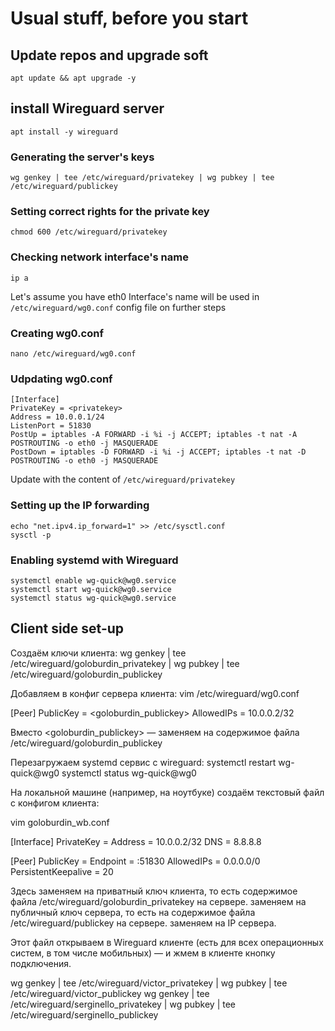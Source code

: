# Usual stuff, before you start

## Update repos and upgrade soft

```shell
apt update && apt upgrade -y
```

## install Wireguard server

```shell
apt install -y wireguard
```

### Generating the server's keys

```shell
wg genkey | tee /etc/wireguard/privatekey | wg pubkey | tee /etc/wireguard/publickey
```

### Setting correct rights for the private key

```shell
chmod 600 /etc/wireguard/privatekey
```

### Checking network interface's name

```shell
ip a
```

Let's assume you have eth0
Interface's name will be used in  `/etc/wireguard/wg0.conf` config file on further steps

### Creating wg0.conf
```shell
nano /etc/wireguard/wg0.conf
```

### Udpdating wg0.conf

```shell
[Interface]
PrivateKey = <privatekey>
Address = 10.0.0.1/24
ListenPort = 51830
PostUp = iptables -A FORWARD -i %i -j ACCEPT; iptables -t nat -A POSTROUTING -o eth0 -j MASQUERADE
PostDown = iptables -D FORWARD -i %i -j ACCEPT; iptables -t nat -D POSTROUTING -o eth0 -j MASQUERADE
```

Update <privatekey> with the content of `/etc/wireguard/privatekey`

### Setting up the IP forwarding

```shell
echo "net.ipv4.ip_forward=1" >> /etc/sysctl.conf
sysctl -p
```

### Enabling systemd with Wireguard

```shell
systemctl enable wg-quick@wg0.service
systemctl start wg-quick@wg0.service
systemctl status wg-quick@wg0.service
```

## Client side set-up

Создаём ключи клиента:
wg genkey | tee /etc/wireguard/goloburdin_privatekey | wg pubkey | tee /etc/wireguard/goloburdin_publickey

Добавляем в конфиг сервера клиента:
vim /etc/wireguard/wg0.conf

[Peer]
PublicKey = <goloburdin_publickey>
AllowedIPs = 10.0.0.2/32

Вместо <goloburdin_publickey> — заменяем на содержимое файла /etc/wireguard/goloburdin_publickey

Перезагружаем systemd сервис с wireguard:
systemctl restart wg-quick@wg0
systemctl status wg-quick@wg0

На локальной машине (например, на ноутбуке) создаём текстовый файл с конфигом клиента:

vim goloburdin_wb.conf

[Interface]
PrivateKey = <CLIENT-PRIVATE-KEY>
Address = 10.0.0.2/32
DNS = 8.8.8.8

[Peer]
PublicKey = <SERVER-PUBKEY>
Endpoint = <SERVER-IP>:51830
AllowedIPs = 0.0.0.0/0
PersistentKeepalive = 20

Здесь <CLIENT-PRIVATE-KEY> заменяем на приватный ключ клиента, то есть содержимое файла /etc/wireguard/goloburdin_privatekey на сервере. <SERVER-PUBKEY> заменяем на публичный ключ сервера, то есть на содержимое файла /etc/wireguard/publickey на сервере. <SERVER-IP> заменяем на IP сервера.

Этот файл открываем в Wireguard клиенте (есть для всех операционных систем, в том числе мобильных) — и жмем в клиенте кнопку подключения.




wg genkey | tee /etc/wireguard/victor_privatekey | wg pubkey | tee /etc/wireguard/victor_publickey
wg genkey | tee /etc/wireguard/serginello_privatekey | wg pubkey | tee /etc/wireguard/serginello_publickey
